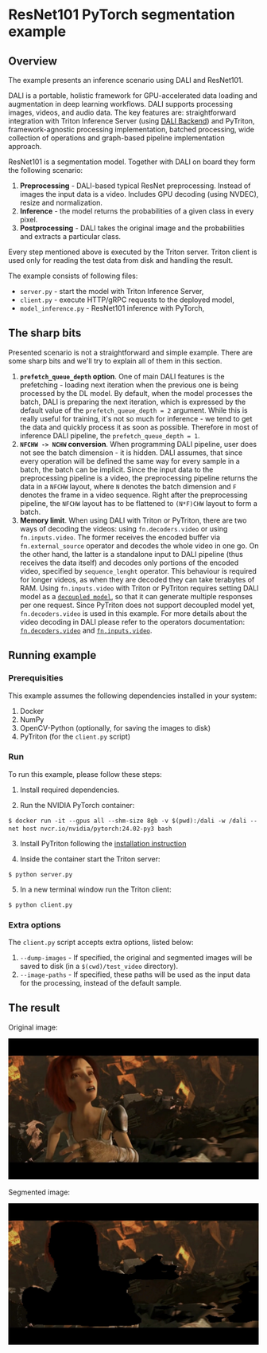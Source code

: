 <!--
Copyright (c) 2023, NVIDIA CORPORATION & AFFILIATES. All rights reserved.

Licensed under the Apache License, Version 2.0 (the "License");
you may not use this file except in compliance with the License.
You may obtain a copy of the License at

    http://www.apache.org/licenses/LICENSE-2.0

Unless required by applicable law or agreed to in writing, software
distributed under the License is distributed on an "AS IS" BASIS,
WITHOUT WARRANTIES OR CONDITIONS OF ANY KIND, either express or implied.
See the License for the specific language governing permissions and
limitations under the License.
-->

# ResNet101 PyTorch segmentation example

## Overview

The example presents an inference scenario using DALI and ResNet101.

DALI is a portable, holistic framework for GPU-accelerated data loading and augmentation in deep learning workflows.
DALI supports processing images, videos, and audio data. The key features are: straightforward integration with Triton
Inference Server (using [DALI Backend](https://github.com/triton-inference-server/dali_backend)) and PyTriton,
framework-agnostic processing implementation, batched processing, wide collection of operations and graph-based pipeline
implementation approach.

ResNet101 is a segmentation model. Together with DALI on board they form the following scenario:

1. **Preprocessing** - DALI-based typical ResNet preprocessing. Instead of images the input data is a video.
   Includes GPU decoding (using NVDEC), resize and normalization.
2. **Inference** - the model returns the probabilities of a given class in every pixel.
3. **Postprocessing** - DALI takes the original image and the probabilities and extracts a particular class.

Every step mentioned above is executed by the Triton server. Triton client is used only for reading the test
data from disk and handling the result.

The example consists of following files:

- `server.py` - start the model with Triton Inference Server,
- `client.py` - execute HTTP/gRPC requests to the deployed model,
- `model_inference.py` - ResNet101 inference with PyTorch,

## The sharp bits

Presented scenario is not a straightforward and simple example. There are some sharp bits and we'll try to explain all
of them in this section.

1. **`prefetch_queue_depth` option**. One of main DALI features is the prefetching - loading next iteration when the
   previous one is being processed by the DL model. By default, when the model processes the batch, DALI is preparing
   the next iteration, which is expressed by the default value of the `prefetch_queue_depth = 2` argument. While this is
   really useful for training, it's not so much for inference - we tend to get the data and quickly process it as soon
   as possible. Therefore in most of inference DALI pipeline, the `prefetch_queue_depth = 1`.
1. **`NFCHW -> NCHW` conversion**. When programming DALI pipeline, user does not see the batch dimension - it is hidden.
   DALI assumes, that since every operation will be defined the same way for every sample in a batch, the batch can be
   implicit. Since the input data to the preprocessing pipeline is a video, the preprocessing pipeline returns the data
   in a `NFCHW` layout, where `N` denotes the batch dimension and `F` denotes the frame in a video sequence. Right after
   the preprocessing pipeline, the `NFCHW` layout has to be flattened to `(N*F)CHW` layout to form a batch.
1. **Memory limit**. When using DALI with Triton or PyTriton, there are two ways of decoding the videos:
   using `fn.decoders.video` or using `fn.inputs.video`. The former receives the encoded buffer via `fn.external_source`
   operator and decodes the whole video in one go. On the other hand, the latter is a standalone input to DALI
   pipeline (thus receives the data itself) and decodes only portions of the encoded video, specified
   by `sequence_lenght` operator. This behaviour is required for longer videos, as when they are decoded they can take
   terabytes of RAM. Using `fn.inputs.video` with Triton or PyTriton requires setting DALI model as
   a [`decoupled model`](https://github.com/triton-inference-server/server/blob/main/docs/user_guide/decoupled_models.md),
   so that it can generate multiple responses per one request. Since PyTriton does not support decoupled model
   yet, `fn.decoders.video` is used in this example. For more details about the video decoding in DALI please refer to
   the operators documentation: [`fn.decoders.video`](https://docs.nvidia.com/deeplearning/dali/user-guide/docs/operations/nvidia.dali.fn.experimental.decoders.video.html#nvidia.dali.fn.experimental.decoders.video)
   and [`fn.inputs.video`](https://docs.nvidia.com/deeplearning/dali/user-guide/docs/operations/nvidia.dali.fn.experimental.inputs.video.html).

## Running example

### Prerequisities

This example assumes the following dependencies installed in your system:

1. Docker
2. NumPy
3. OpenCV-Python (optionally, for saving the images to disk)
4. PyTriton (for the `client.py` script)

### Run

To run this example, please follow these steps:

1. Install required dependencies.

2. Run the NVIDIA PyTorch container:

```shell
$ docker run -it --gpus all --shm-size 8gb -v $(pwd):/dali -w /dali --net host nvcr.io/nvidia/pytorch:24.02-py3 bash
```

3. Install PyTriton following the [installation instruction](../../README.md#installation)

4. Inside the container start the Triton server:

```shell
$ python server.py
```

5. In a new terminal window run the Triton client:

```shell
$ python client.py
```

### Extra options

The `client.py` script accepts extra options, listed below:

1. `--dump-images` - If specified, the original and segmented images will be saved to disk (in a `$(cwd)/test_video`
   directory).
2. `--image-paths` - If specified, these paths will be used as the input data for the processing,
   instead of the default sample.

## The result

Original image:

![](test_video/orig0.jpg)

Segmented image:

![](test_video/segm0.jpg)